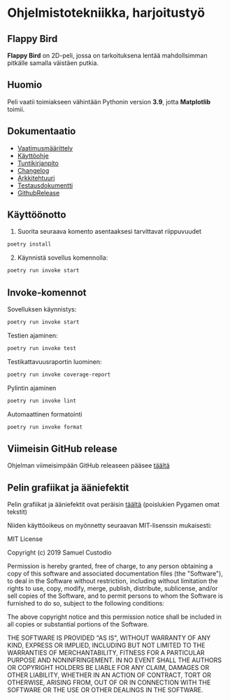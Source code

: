 # Ohjelmistotekniikka, harjoitustyö

## Flappy Bird

**Flappy Bird** on 2D-peli, jossa on tarkoituksena lentää mahdollsimman pitkälle samalla väistäen putkia.

## Huomio

Peli vaatii toimiakseen vähintään Pythonin version __3.9__, jotta __Matplotlib__ toimii.

## Dokumentaatio

- [Vaatimusmäärittely](dokumentaatio/vaatimusmaarittely.md)
- [Käyttöohje](dokumentaatio/kayttoohje.md)
- [Tuntikirjanpito](dokumentaatio/tuntikirjanpito.md)
- [Changelog](dokumentaatio/changelog.md)
- [Arkkitehtuuri](dokumentaatio/arkkitehtuuri.md)
- [Testausdokumentti](dokumentaatio/testaus.md)
- [GithubRelease](https://github.com/LerkkaP/otharjoitustyo/releases/tag/viikko7)

## Käyttöönotto

1. Suorita seuraava komento asentaaksesi tarvittavat riippuvuudet

```bash
poetry install
```

2. Käynnistä sovellus komennolla:

```bash
poetry run invoke start
```

## Invoke-komennot

Sovelluksen käynnistys:

```bash
poetry run invoke start
```

Testien ajaminen:

```bash
poetry run invoke test
```

Testikattavuusraportin luominen:

```bash
poetry run invoke coverage-report
```

Pylintin ajaminen

```bash
poetry run invoke lint
```

Automaattinen formatointi

```bash
poetry run invoke format
```

## Viimeisin GitHub release

Ohjelman viimeisimpään GitHub releaseen pääsee [täältä](https://github.com/LerkkaP/otharjoitustyo/releases/tag/viikko7)

## Pelin grafiikat ja ääniefektit

Pelin grafiikat ja ääniefektit ovat peräisin [täältä](https://github.com/samuelcust/flappy-bird-assets) (poislukien Pygamen omat tekstit)

Niiden käyttöoikeus on myönnetty seuraavan MIT-lisenssin mukaisesti:

MIT License

Copyright (c) 2019 Samuel Custodio

Permission is hereby granted, free of charge, to any person obtaining a copy
of this software and associated documentation files (the "Software"), to deal
in the Software without restriction, including without limitation the rights
to use, copy, modify, merge, publish, distribute, sublicense, and/or sell
copies of the Software, and to permit persons to whom the Software is
furnished to do so, subject to the following conditions:

The above copyright notice and this permission notice shall be included in all
copies or substantial portions of the Software.

THE SOFTWARE IS PROVIDED "AS IS", WITHOUT WARRANTY OF ANY KIND, EXPRESS OR
IMPLIED, INCLUDING BUT NOT LIMITED TO THE WARRANTIES OF MERCHANTABILITY,
FITNESS FOR A PARTICULAR PURPOSE AND NONINFRINGEMENT. IN NO EVENT SHALL THE
AUTHORS OR COPYRIGHT HOLDERS BE LIABLE FOR ANY CLAIM, DAMAGES OR OTHER
LIABILITY, WHETHER IN AN ACTION OF CONTRACT, TORT OR OTHERWISE, ARISING FROM,
OUT OF OR IN CONNECTION WITH THE SOFTWARE OR THE USE OR OTHER DEALINGS IN THE
SOFTWARE.
